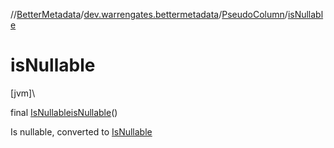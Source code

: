 //[BetterMetadata](../../../index.md)/[dev.warrengates.bettermetadata](../index.md)/[PseudoColumn](index.md)/[isNullable](is-nullable.md)

# isNullable

[jvm]\

final [IsNullable](../-is-nullable/index.md)[isNullable](is-nullable.md)()

Is nullable, converted to [IsNullable](../-is-nullable/index.md)

